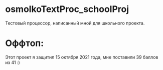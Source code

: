 # osmolkoTextProc_schoolProj
Тестовый процессор, написанный мной для школьного проекта.
# Оффтоп: 
Этот проект я защитил 15 октября 2021 года, мне поставили 39 баллов из 41 :)
